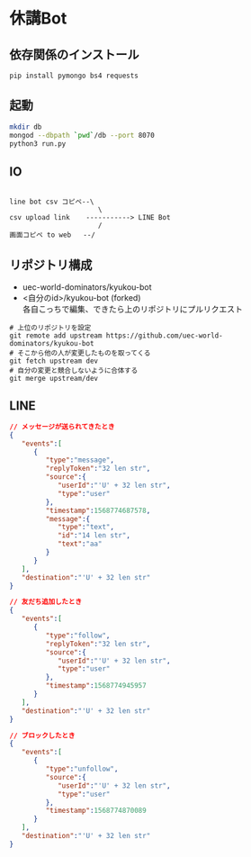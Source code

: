 # 休講Bot

## 依存関係のインストール
```
pip install pymongo bs4 requests
```
## 起動
```sh
mkdir db
mongod --dbpath `pwd`/db --port 8070
python3 run.py
```

## IO

```

line bot csv コピペ--\
                      \
csv upload link    -----------> LINE Bot
                      /
画面コピペ to web   --/

```


## リポジトリ構成
* uec-world-dominators/kyukou-bot
* <自分のid>/kyukou-bot (forked)\
各自こっちで編集、できたら上のリポジトリにプルリクエスト
<!-- 1. https://github.com/uec-world-dominators/kyukou-bot にアクセスして自分のアカウントにForkする
2. 自分のアカウント内の「kyukou-bot」リポジトリをCloneする
3. `git remote add upstream https://github.com/uec-world-dominators/kyukou-bot`をターミナルで実行する
4. 編集する
5. vscodeなりターミナルなりでコミットする
6. pushする
7. ある程度できたらgithub.comからuec-world-dominators/kyukou-bot devブランチ宛にプルリクエストをさくせいする
8. みんながチェックして良かったらマージする -->

```
# 上位のリポジトリを設定
git remote add upstream https://github.com/uec-world-dominators/kyukou-bot
# そこから他の人が変更したものを取ってくる
git fetch upstream dev
# 自分の変更と競合しないように合体する
git merge upstream/dev
```

## LINE

```json
// メッセージが送られてきたとき
{
   "events":[
      {
         "type":"message",
         "replyToken":"32 len str",
         "source":{
            "userId":"'U' + 32 len str",
            "type":"user"
         },
         "timestamp":1568774687578,
         "message":{
            "type":"text",
            "id":"14 len str",
            "text":"aa"
         }
      }
   ],
   "destination":"'U' + 32 len str"
}
```

```json
// 友だち追加したとき
{
   "events":[
      {
         "type":"follow",
         "replyToken":"32 len str",
         "source":{
            "userId":"'U' + 32 len str",
            "type":"user"
         },
         "timestamp":1568774945957
      }
   ],
   "destination":"'U' + 32 len str"
}
```

```json
// ブロックしたとき
{
   "events":[
      {
         "type":"unfollow",
         "source":{
            "userId":"'U' + 32 len str",
            "type":"user"
         },
         "timestamp":1568774870089
      }
   ],
   "destination":"'U' + 32 len str"
}
```